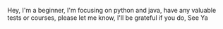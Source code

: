 Hey, I'm a beginner, I'm focusing on python and java, have any valuable tests or courses, please let me know, I'll be grateful if you do, See Ya
